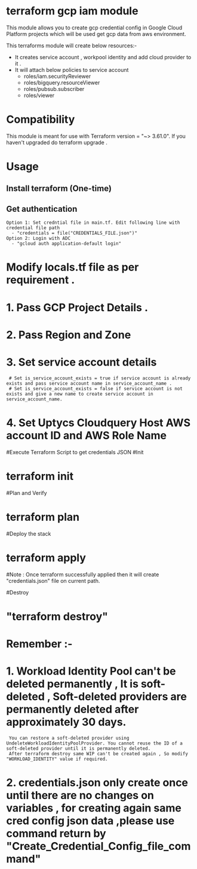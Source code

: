# terraform gcp iam module 

This module allows you to create gcp credential config in Google Cloud Platform projects which will be used get gcp data from aws environment. 

This terraforms module will create below resources:-
 * It creates service account , workpool identity and add cloud provider to it .
 * It will attach below policies to service account 
     * roles/iam.securityReviewer 
     * roles/bigquery.resourceViewer
     * roles/pubsub.subscriber
     * roles/viewer

# Compatibility

This module is meant for use with Terraform version = "~> 3.61.0". If you haven't upgraded do terraform upgrade .


# Usage

## Install terraform (One-time)

## Get authentication
```
Option 1: Set credntial file in main.tf. Edit following line with credential file path
  - "credentials = file("CREDENTIALS_FILE.json")"
Option 2: Login with ADC
  - "gcloud auth application-default login"
```



# Modify locals.tf file as per requirement .
# 1. Pass GCP Project Details .
# 2. Pass Region and Zone
# 3. Set service account details
     # Set is_service_account_exists = true if service account is already exists and pass service account name in service_account_name .
     # Set is_service_account_exists = false if service account is not exists and give a new name to create service account in service_account_name.
# 4. Set Uptycs Cloudquery Host AWS account ID and AWS Role Name


#Execute Terraform Script to get credentials JSON
#Init
#  terraform init

#Plan and Verify
#  terraform plan

#Deploy the stack
#  terraform apply

#Note : Once terraform successfully applied then it will create "credentials.json" file on current path.

#Destroy
#  "terraform destroy"



# Remember :-
# 1. Workload Identity Pool can't be deleted permanently , It is soft-deleted , Soft-deleted providers are permanently deleted after approximately 30 days.
     You can restore a soft-deleted provider using UndeleteWorkloadIdentityPoolProvider. You cannot reuse the ID of a soft-deleted provider until it is permanently deleted.
     After terraform destroy same WIP can't be created again , So modify "WORKLOAD_IDENTITY" value if required.

# 2. credentials.json only create once until there are no changes on variables , for creating again same cred config json data ,please use command return by "Create_Credential_Config_file_command"
